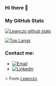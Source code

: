 ### Hi there 👋
### My GitHub Stats

[![Leanczo github stats](https://github-readme-stats.vercel.app/api?username=leanczo&count_private=true&show_icons=true)](https://github.com/anuraghazra/github-readme-stats)

[![Top Langs](https://github-readme-stats.vercel.app/api/top-langs/?username=leanczo&count_private=true&show_icons=true)](https://github.com/anuraghazra/github-readme-stats)

### Contact me:
- [![Email](https://img.shields.io/badge/lean094c@gmail.com-D14836?style=flat-square&logo=gmail&logoColor=white)](lean094c@gmail.com)
- [![Linkedin](https://img.shields.io/badge/-Leandro%20Nicolás%20Cardozo-blue?style=flat-square&logo=linkedin&logoColor=white&link=https://www.linkedin.com/in/leandro-nicol%C3%A1s-cardozo-5a690b1a2/)](https://www.linkedin.com/in/leandro-nicol%C3%A1s-cardozo-5a690b1a2/)

⭐️ From [Leanczo](https://github.com/leanczo)

